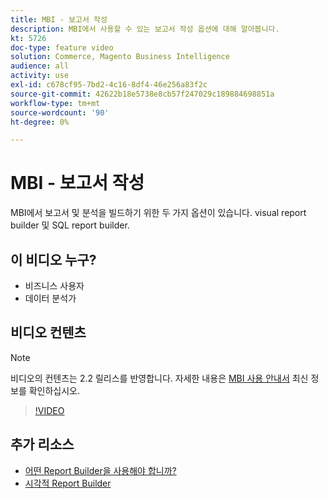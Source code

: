 ```yaml
---
title: MBI - 보고서 작성
description: MBI에서 사용할 수 있는 보고서 작성 옵션에 대해 알아봅니다.
kt: 5726
doc-type: feature video
solution: Commerce, Magento Business Intelligence
audience: all
activity: use
exl-id: c678cf95-7bd2-4c16-8df4-46e256a83f2c
source-git-commit: 42622b18e5738e8cb57f247029c189884698851a
workflow-type: tm+mt
source-wordcount: '90'
ht-degree: 0%

---
```


# MBI - 보고서 작성

MBI에서 보고서 및 분석을 빌드하기 위한 두 가지 옵션이 있습니다. visual report builder 및 SQL report builder.

## 이 비디오 누구?

- 비즈니스 사용자
- 데이터 분석가

## 비디오 컨텐츠

>[!NOTE]
>
>비디오의 컨텐츠는 2.2 릴리스를 반영합니다. 자세한 내용은 [MBI 사용 안내서](https://docs.magento.com/mbi/) 최신 정보를 확인하십시오.

>[!VIDEO](https://video.tv.adobe.com/v/35981?quality=12&learn=on)

## 추가 리소스

- [어떤 Report Builder을 사용해야 합니까?](https://docs.magento.com/mbi/data-user/reports/report-builder-options.html)
- [시각적 Report Builder](https://docs.magento.com/mbi/data-user/reports/ess-rpt-build-visual.html)

